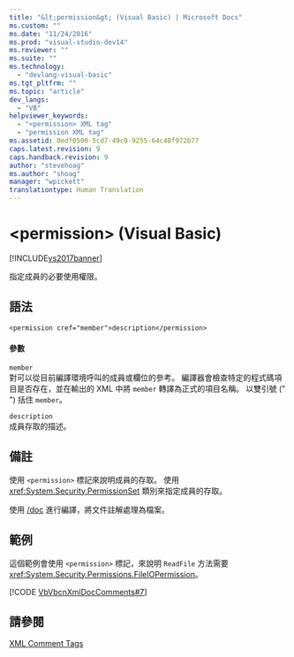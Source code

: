 ```yaml
---
title: "&lt;permission&gt; (Visual Basic) | Microsoft Docs"
ms.custom: ""
ms.date: "11/24/2016"
ms.prod: "visual-studio-dev14"
ms.reviewer: ""
ms.suite: ""
ms.technology: 
  - "devlang-visual-basic"
ms.tgt_pltfrm: ""
ms.topic: "article"
dev_langs: 
  - "VB"
helpviewer_keywords: 
  - "<permission> XML tag"
  - "permission XML tag"
ms.assetid: 0edf0500-5cd7-49c0-9255-64c48f972b77
caps.latest.revision: 9
caps.handback.revision: 9
author: "stevehoag"
ms.author: "shoag"
manager: "wpickett"
translationtype: Human Translation
---
```

# &lt;permission&gt; (Visual Basic)
[!INCLUDE[vs2017banner](../../../csharp/includes/vs2017banner.md)]

指定成員的必要使用權限。  
  
## 語法  
  
```  
<permission cref="member">description</permission>  
```  
  
#### 參數  
 `member`  
 對可以從目前編譯環境呼叫的成員或欄位的參考。  編譯器會檢查特定的程式碼項目是否存在，並在輸出的 XML 中將 `member` 轉譯為正式的項目名稱。  以雙引號 \(" "\) 括住 `member`。  
  
 `description`  
 成員存取的描述。  
  
## 備註  
 使用 `<permission>` 標記來說明成員的存取。  使用 <xref:System.Security.PermissionSet> 類別來指定成員的存取。  
  
 使用 [\/doc](../../../visual-basic/reference/command-line-compiler/doc.md) 進行編譯，將文件註解處理為檔案。  
  
## 範例  
 這個範例會使用 `<permission>` 標記，來說明 `ReadFile` 方法需要 <xref:System.Security.Permissions.FileIOPermission>。  
  
 [!CODE [VbVbcnXmlDocComments#7](../CodeSnippet/VS_Snippets_VBCSharp/VbVbcnXmlDocComments#7)]  
  
## 請參閱  
 [XML Comment Tags](../../../visual-basic/language-reference/xmldoc/recommended-xml-tags-for-documentation-comments.md)